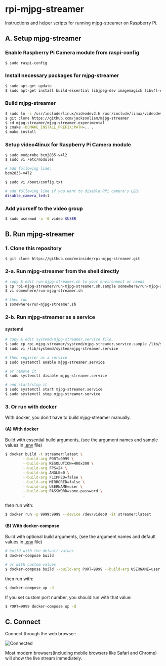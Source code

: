 # rpi-mjpg-streamer

Instructions and helper scripts for running mjpg-streamer on Raspberry Pi.


## A. Setup mjpg-streamer

### Enable Raspberry Pi Camera module from raspi-config

```bash
$ sudo raspi-config
```

### Install necessary packages for mjpg-streamer

```bash
$ sudo apt-get update
$ sudo apt-get install build-essential libjpeg-dev imagemagick libv4l-dev git cmake uvcdynctrl
```

### Build mjpg-streamer

```bash
$ sudo ln -s /usr/include/linux/videodev2.h /usr/include/linux/videodev.h
$ git clone https://github.com/jacksonliam/mjpg-streamer
$ cd mjpg-streamer/mjpg-streamer-experimental
$ cmake -DCMAKE_INSTALL_PREFIX:PATH=.. .
$ make install
```

### Setup video4linux for Raspberry Pi Camera module

```bash
$ sudo modprobe bcm2835-v4l2
$ sudo vi /etc/modules

# add following line:
bcm2835-v4l2

$ sudo vi /boot/config.txt

# add following line if you want to disable RPi camera's LED:
disable_camera_led=1
```

### Add yourself to the video group

```bash
$ sudo usermod -a -G video $USER
```

## B. Run mjpg-streamer

### 1. Clone this repository

```bash
$ git clone https://github.com/meinside/rpi-mjpg-streamer.git
```

### 2-a. Run mjpg-streamer from the shell directly

```bash
# copy & edit run-mjpg-streamer.sh to your environment or needs
$ cp rpi-mjpg-streamer/run-mjpg-streamer.sh.sample somewhere/run-mjpg-streamer.sh
$ vi somewhere/run-mjpg-streamer.sh

# then run
$ somewhere/run-mjpg-streamer.sh
```

### 2-b. Run mjpg-streamer as a service

#### systemd

```bash
# copy & edit systemd/mjpg-streamer.service file,
$ sudo cp rpi-mjpg-streamer/systemd/mjpg-streamer.service.sample /lib/systemd/system/mjpg-streamer.service
$ sudo vi /lib/systemd/system/mjpg-streamer.service

# then register as a service
$ sudo systemctl enable mjpg-streamer.service

# or remove it
$ sudo systemctl disable mjpg-streamer.service

# and start/stop it
$ sudo systemctl start mjpg-streamer.service
$ sudo systemctl stop mjpg-streamer.service
```

### 3. Or run with docker

With docker, you don't have to build mjpg-streamer manually.

#### (A) With docker

Build with essential build arguments, (see the argument names and sample values in [.env](https://github.com/meinside/rpi-mjpg-streamer/blob/master/.env) file)

```bash
$ docker build -t streamer:latest \
		--build-arg PORT=9999 \
		--build-arg RESOLUTION=400x300 \
		--build-arg FPS=24 \
		--build-arg ANGLE=0 \
		--build-arg FLIPPED=false \
		--build-arg MIRRORED=false \
		--build-arg USERNAME=user \
		--build-arg PASSWORD=some-password \
		.
```

then run with:

```bash
$ docker run -p 9999:9999 --device /dev/video0 -it streamer:latest
```

#### (B) With docker-compose

Build with optional build arguments, (see the argument names and default values in [.env](https://github.com/meinside/rpi-mjpg-streamer/blob/master/.env) file)

```bash
# build with the default values
$ docker-compose build

# or with custom values
$ docker-compose build --build-arg PORT=9999 --build-arg USERNAME=user PASSWORD=some-password
```

then run with:

```bash
$ docker-compose up -d
```

If you set custom port number, you should run with that value:

```bash
$ PORT=9999 docker-compose up -d
```

## C. Connect

Connect through the web browser:

![Connected](https://cloud.githubusercontent.com/assets/185988/2740477/3501d5b0-c6d3-11e3-85de-de3ceb302325.png)

Most modern browsers(including mobile browsers like Safari and Chrome) will show the live stream immediately.

